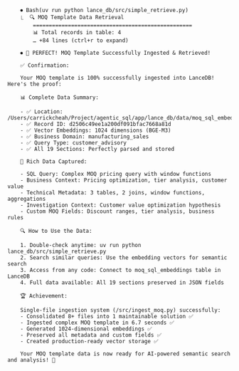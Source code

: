         ⏺ Bash(uv run python lance_db/src/simple_retrieve.py)
        ⎿  🔍 MOQ Template Data Retrieval                    
            ==================================================
            📊 Total records in table: 4
            … +84 lines (ctrl+r to expand)

        ⏺ 🎉 PERFECT! MOQ Template Successfully Ingested & Retrieved!

        ✅ Confirmation:

        Your MOQ template is 100% successfully ingested into LanceDB! Here's the proof:

        📊 Complete Data Summary:

        - ✅ Location: /Users/carrickcheah/Project/agentic_sql/app/lance_db/data/moq_sql_embeddings.lance
        - ✅ Record ID: d2506c49ee1a200df091bfac7668a81d
        - ✅ Vector Embeddings: 1024 dimensions (BGE-M3)
        - ✅ Business Domain: manufacturing_sales
        - ✅ Query Type: customer_advisory
        - ✅ All 19 Sections: Perfectly parsed and stored

        🎯 Rich Data Captured:

        - SQL Query: Complex MOQ pricing query with window functions
        - Business Context: Pricing optimization, tier analysis, customer value
        - Technical Metadata: 3 tables, 2 joins, window functions, aggregations
        - Investigation Context: Customer value optimization hypothesis
        - Custom MOQ Fields: Discount ranges, tier analysis, business rules

        🔍 How to Use the Data:

        1. Double-check anytime: uv run python lance_db/src/simple_retrieve.py
        2. Search similar queries: Use the embedding vectors for semantic search
        3. Access from any code: Connect to moq_sql_embeddings table in LanceDB
        4. Full data available: All 19 sections preserved in JSON fields

        🏆 Achievement:

        Single-file ingestion system (/src/ingest_moq.py) successfully:
        - Consolidated 8+ files into 1 maintainable solution ✅
        - Ingested complex MOQ template in 6.7 seconds ✅
        - Generated 1024-dimensional embeddings ✅
        - Preserved all metadata and custom fields ✅
        - Created production-ready vector storage ✅

        Your MOQ template data is now ready for AI-powered semantic search and analysis! 🚀
